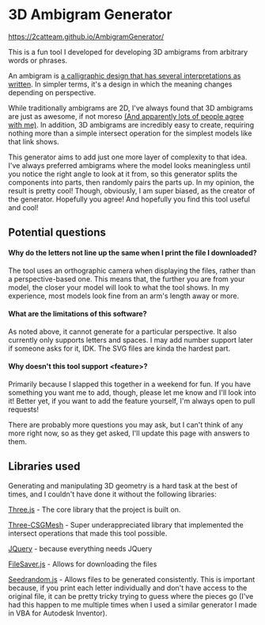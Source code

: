 # 3D Ambigram Generator

https://2catteam.github.io/AmbigramGenerator/

This is a fun tool I developed for developing 3D ambigrams from arbitrary words or phrases.

An ambigram is [a calligraphic design that has several interpretations as written](https://en.wikipedia.org/wiki/Ambigram). In simpler terms, it's a design in which the meaning changes depending on perspective.

While traditionally ambigrams are 2D, I've always found that 3D ambigrams are just as awesome, if not moreso [(And apparently lots of people agree with me)](https://www.reddit.com/r/3Dprinting/comments/aqogml/i_too_3d_printed_a_gift_for_my_girlfriend_for/). In addition, 3D ambigrams are incredibly easy to create, requiring nothing more than a simple intersect operation for the simplest models like that link shows.

This generator aims to add just one more layer of complexity to that idea. I've always preferred ambigrams where the model looks meaningless until you notice the right angle to look at it from, so this generator splits the components into parts, then randomly pairs the parts up. In my opinion, the result is pretty cool! Though, obviously, I am super biased, as the creator of the generator. Hopefully you agree! And hopefully you find this tool useful and cool!

## Potential questions

#### Why do the letters not line up the same when I print the file I downloaded?

The tool uses an orthographic camera when displaying the files, rather than a perspective-based one. This means that, the further you are from your model, the closer your model will look to what the tool shows. In my experience, most models look fine from an arm's length away or more. 

#### What are the limitations of this software?

As noted above, it cannot generate for a particular perspective. It also currently only supports letters and spaces. I may add number support later if someone asks for it, IDK. The SVG files are kinda the hardest part.

#### Why doesn't this tool support \<feature\>?

Primarily because I slapped this together in a weekend for fun. If you have something you want me to add, though, please let me know and I'll look into it! Better yet, if you want to add the feature yourself, I'm always open to pull requests!

There are probably more questions you may ask, but I can't think of any more right now, so as they get asked, I'll update this page with answers to them.

## Libraries used

Generating and manipulating 3D geometry is a hard task at the best of times, and I couldn't have done it without the following libraries:

[Three.js](https://threejs.org/) - The core library that the project is built on.

[Three-CSGMesh](https://github.com/manthrax/THREE-CSGMesh) - Super underappreciated library that implemented the intersect operations that made this tool possible.

[JQuery](https://jquery.com/) - because everything needs JQuery

[FileSaver.js](https://github.com/eligrey/FileSaver.js/) - Allows for downloading the files

[Seedrandom.js](https://github.com/davidbau/seedrandom) - Allows files to be generated consistently. This is important because, if you print each letter individually and don't have access to the original file, it can be pretty tricky trying to guess where the pieces go (I've had this happen to me multiple times when I used a similar generator I made in VBA for Autodesk Inventor).
